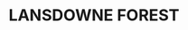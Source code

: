 ---
lastmod: '2025-04-06T06:05:20+00:00'
latitude: -31.74718966
layout: suburb
longitude: 152.5759597
postcode: '2430'
state: NSW
title: LANSDOWNE FOREST
url: /nsw/lansdowne-forest/
---